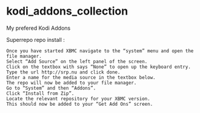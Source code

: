 # kodi_addons_collection
My prefered Kodi Addons

Superrepo repo install :

    Once you have started XBMC navigate to the “system” menu and open the file manager.
    Select “Add Source” on the left panel of the screen.
    Click on the textbox with says “None” to open up the keyboard entry.
    Type the url http://srp.nu and click done.
    Enter a name for the media source in the textbox below.
    The repo will now be added to your file manager.
    Go to “System” and then “Addons”.
    Click “Install from Zip”.
    Locate the relevant repository for your XBMC version.
    This should now be added to your “Get Add Ons” screen.
